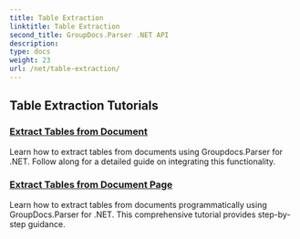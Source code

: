 ```yaml
---
title: Table Extraction
linktitle: Table Extraction
second_title: GroupDocs.Parser .NET API
description: 
type: docs
weight: 23
url: /net/table-extraction/
---
```


## Table Extraction Tutorials
### [Extract Tables from Document](./extract-tables-from-document/)
Learn how to extract tables from documents using Groupdocs.Parser for .NET. Follow along for a detailed guide on integrating this functionality.
### [Extract Tables from Document Page](./extract-tables-from-document-page/)
Learn how to extract tables from documents programmatically using GroupDocs.Parser for .NET. This comprehensive tutorial provides step-by-step guidance.